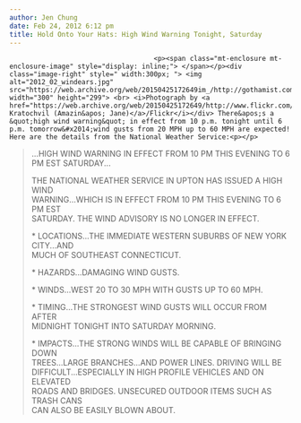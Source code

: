 ```yaml
---
author: Jen Chung
date: Feb 24, 2012 6:12 pm
title: Hold Onto Your Hats: High Wind Warning Tonight, Saturday
---
```


	
										<p><span class="mt-enclosure mt-enclosure-image" style="display: inline;"> </span></p><div class="image-right" style=" width:300px; "> <img alt="2012_02_windears.jpg" src="https://web.archive.org/web/20150425172649im_/http://gothamist.com/attachments/jen/2012_02_windears.jpg" width="300" height="299"> <br> <i>Photograph by <a href="https://web.archive.org/web/20150425172649/http://www.flickr.com/photos/janekrat/6090467562/">Jane Kratochvil (Amazin&apos; Jane)</a>/Flickr</i></div> There&apos;s a &quot;high wind warning&quot; in effect from 10 p.m. tonight until 6 p.m. tomorrow&#x2014;wind gusts from 20 MPH up to 60 MPH are expected! Here are the details from the National Weather Service:<p></p>

<blockquote>...HIGH WIND WARNING IN EFFECT FROM 10 PM THIS EVENING TO 6 PM
EST SATURDAY...

<p>THE NATIONAL WEATHER SERVICE IN UPTON HAS ISSUED A HIGH WIND<br>
WARNING...WHICH IS IN EFFECT FROM 10 PM THIS EVENING TO 6 PM EST<br>
SATURDAY. THE WIND ADVISORY IS NO LONGER IN EFFECT.</p>

<p>* LOCATIONS...THE IMMEDIATE WESTERN SUBURBS OF NEW YORK CITY...AND<br>
  MUCH OF SOUTHEAST CONNECTICUT.</p>

<p>* HAZARDS...DAMAGING WIND GUSTS.</p>

<p>* WINDS...WEST 20 TO 30 MPH WITH GUSTS UP TO 60 MPH.</p>

<p>* TIMING...THE STRONGEST WIND GUSTS WILL OCCUR FROM AFTER<br>
  MIDNIGHT TONIGHT INTO SATURDAY MORNING.</p>

<p>* IMPACTS...THE STRONG WINDS WILL BE CAPABLE OF BRINGING DOWN<br>
  TREES...LARGE BRANCHES...AND POWER LINES. DRIVING WILL BE<br>
  DIFFICULT...ESPECIALLY IN HIGH PROFILE VEHICLES AND ON ELEVATED<br>
  ROADS AND BRIDGES. UNSECURED OUTDOOR ITEMS SUCH AS TRASH CANS<br>
  CAN ALSO BE EASILY BLOWN ABOUT.</p></blockquote><p></p>					
										
									
				